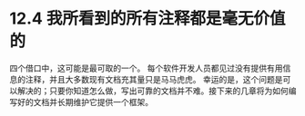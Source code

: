 # 12.4 我所看到的所有注释都是毫无价值的

四个借口中，这可能是最可取的一个。 每个软件开发人员都见过没有提供有用信息的注释，并且大多数现有文档充其量只是马马虎虎。 幸运的是，这个问题是可以解决的；只要你知道怎么做，写出可靠的文档并不难。接下来的几章将为如何编写好的文档并长期维护它提供一个框架。
